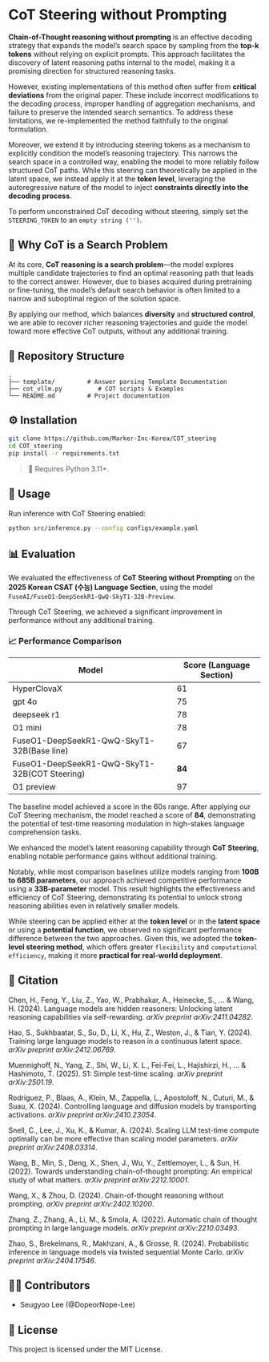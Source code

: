 # CoT Steering without Prompting

**Chain-of-Thought reasoning without prompting** is an effective decoding strategy that expands the model’s search space by sampling from the **top-k tokens** without relying on explicit prompts. This approach facilitates the discovery of latent reasoning paths internal to the model, making it a promising direction for structured reasoning tasks.

However, existing implementations of this method often suffer from **critical deviations** from the original paper. These include incorrect modifications to the decoding process, improper handling of aggregation mechanisms, and failure to preserve the intended search semantics. To address these limitations, we re-implemented the method faithfully to the original formulation.

Moreover, we extend it by introducing steering tokens as a mechanism to explicitly condition the model’s reasoning trajectory. This narrows the search space in a controlled way, enabling the model to more reliably follow structured CoT paths. While this steering can theoretically be applied in the latent space, we instead apply it at the **token level**, leveraging the autoregressive nature of the model to inject **constraints directly into the decoding process**.

To perform unconstrained CoT decoding without steering, simply set the `STEERING_TOKEN` to an `empty string ('')`.

## 🧠 Why CoT is a Search Problem

At its core, **CoT reasoning is a search problem**—the model explores multiple candidate trajectories to find an optimal reasoning path that leads to the correct answer. However, due to biases acquired during pretraining or fine-tuning, the model’s default search behavior is often limited to a narrow and suboptimal region of the solution space.

By applying our method, which balances **diversity** and **structured control**, we are able to recover richer reasoning trajectories and guide the model toward more effective CoT outputs, without any additional training.


## 📁 Repository Structure

```
.
├── template/         # Answer parsing Template Documentation
├── cot_vllm.py          # COT scripts & Examples
└── README.md         # Project documentation
```

## ⚙️ Installation

```bash
git clone https://github.com/Marker-Inc-Korea/COT_steering
cd COT_steering
pip install -r requirements.txt
```

> 📝 Requires Python 3.11+.

## 🚀 Usage

Run inference with CoT Steering enabled:

```bash
python src/inference.py --config configs/example.yaml
```

## 📊 Evaluation

We evaluated the effectiveness of **CoT Steering without Prompting** on the **2025 Korean CSAT (수능) Language Section**, using the model `FuseAI/FuseO1-DeepSeekR1-QwQ-SkyT1-32B-Preview`.

Through CoT Steering, we achieved a significant improvement in performance without any additional training.

### 📈 Performance Comparison

| Model                                      | Score (Language Section) |
|-------------------------------------------|---------------------------|
| HyperClovaX     | 61                        |
| gpt 4o       | 75                        |
| deepseek r1     | 78                        |
| O1 mini      | 78                        |
| FuseO1-DeepSeekR1-QwQ-SkyT1-32B(Base line)            | 67                    |
| FuseO1-DeepSeekR1-QwQ-SkyT1-32B(COT Steering)            | **84**                    |
| O1 preview             | 97                    |

The baseline model achieved a score in the 60s range. After applying our CoT Steering mechanism, the model reached a score of **84**, demonstrating the potential of test-time reasoning modulation in high-stakes language comprehension tasks.

We enhanced the model’s latent reasoning capability through **CoT Steering**, enabling notable performance gains without additional training.

Notably, while most comparison baselines utilize models ranging from **100B to 685B parameters**, our approach achieved competitive performance using a **33B-parameter** model. This result highlights the effectiveness and efficiency of CoT Steering, demonstrating its potential to unlock strong reasoning abilities even in relatively smaller models.

While steering can be applied either at the **token level** or in the **latent space** or using a **potential function**, we observed no significant performance difference between the two approaches.
Given this, we adopted the **token-level steering method**, which offers greater `flexibility` and `computational efficiency`, making it more **practical for real-world deployment**.



## 📌 Citation

Chen, H., Feng, Y., Liu, Z., Yao, W., Prabhakar, A., Heinecke, S., ... & Wang, H. (2024). Language models are hidden reasoners: Unlocking latent reasoning capabilities via self-rewarding. *arXiv preprint arXiv:2411.04282*.

Hao, S., Sukhbaatar, S., Su, D., Li, X., Hu, Z., Weston, J., & Tian, Y. (2024). Training large language models to reason in a continuous latent space. *arXiv preprint arXiv:2412.06769*.

Muennighoff, N., Yang, Z., Shi, W., Li, X. L., Fei-Fei, L., Hajishirzi, H., ... & Hashimoto, T. (2025). S1: Simple test-time scaling. *arXiv preprint arXiv:2501.19*.

Rodriguez, P., Blaas, A., Klein, M., Zappella, L., Apostoloff, N., Cuturi, M., & Suau, X. (2024). Controlling language and diffusion models by transporting activations. *arXiv preprint arXiv:2410.23054*.

Snell, C., Lee, J., Xu, K., & Kumar, A. (2024). Scaling LLM test-time compute optimally can be more effective than scaling model parameters. *arXiv preprint arXiv:2408.03314*.

Wang, B., Min, S., Deng, X., Shen, J., Wu, Y., Zettlemoyer, L., & Sun, H. (2022). Towards understanding chain-of-thought prompting: An empirical study of what matters. *arXiv preprint arXiv:2212.10001*.

Wang, X., & Zhou, D. (2024). Chain-of-thought reasoning without prompting. *arXiv preprint arXiv:2402.10200*.

Zhang, Z., Zhang, A., Li, M., & Smola, A. (2022). Automatic chain of thought prompting in large language models. *arXiv preprint arXiv:2210.03493*.

Zhao, S., Brekelmans, R., Makhzani, A., & Grosse, R. (2024). Probabilistic inference in language models via twisted sequential Monte Carlo. *arXiv preprint arXiv:2404.17546*.


## 🧑‍💻 Contributors

- Seugyoo Lee (@DopeorNope-Lee)


## 📄 License

This project is licensed under the MIT License.
